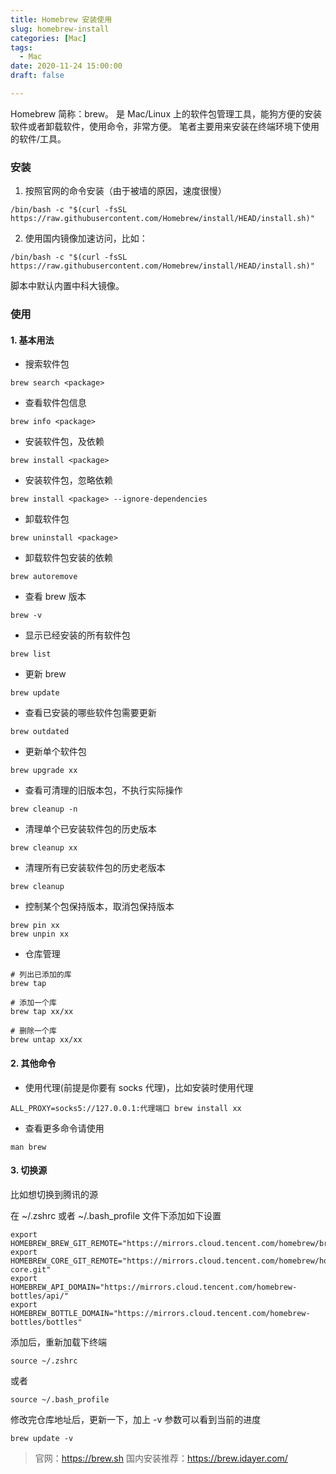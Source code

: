 ```yaml
---
title: Homebrew 安装使用
slug: homebrew-install
categories: [Mac]
tags:
  - Mac
date: 2020-11-24 15:00:00
draft: false

---
```


Homebrew 简称：brew。
是 Mac/Linux 上的软件包管理工具，能狗方便的安装软件或者卸载软件，使用命令，非常方便。
笔者主要用来安装在终端环境下使用的软件/工具。

<!--more-->

### 安装

1. 按照官网的命令安装（由于被墙的原因，速度很慢）

```linux
/bin/bash -c "$(curl -fsSL https://raw.githubusercontent.com/Homebrew/install/HEAD/install.sh)"
```

2. 使用国内镜像加速访问，比如：

```linux
/bin/bash -c "$(curl -fsSL https://raw.githubusercontent.com/Homebrew/install/HEAD/install.sh)"
```

脚本中默认内置中科大镜像。

### 使用

#### 1. 基本用法

- 搜索软件包

```linux
brew search <package>
```

- 查看软件包信息

```linux
brew info <package>
```

- 安装软件包，及依赖

```linux
brew install <package>
```

- 安装软件包，忽略依赖

```linux
brew install <package> --ignore-dependencies
```

- 卸载软件包

```linux
brew uninstall <package>
```

- 卸载软件包安装的依赖

```linux
brew autoremove
```

- 查看 brew 版本

```linux
brew -v
```

- 显示已经安装的所有软件包

```linux
brew list
```

- 更新 brew

```linux
brew update
```

- 查看已安装的哪些软件包需要更新

```linux
brew outdated
```

- 更新单个软件包

```linux
brew upgrade xx
```

- 查看可清理的旧版本包，不执行实际操作

```linux
brew cleanup -n
```

- 清理单个已安装软件包的历史版本

```linux
brew cleanup xx
```

- 清理所有已安装软件包的历史老版本

```linux
brew cleanup
```

- 控制某个包保持版本，取消包保持版本

```linux
brew pin xx
brew unpin xx
```

- 仓库管理

```linux
# 列出已添加的库
brew tap

# 添加一个库
brew tap xx/xx

# 删除一个库
brew untap xx/xx

```

#### 2. 其他命令

- 使用代理(前提是你要有 socks 代理)，比如安装时使用代理

```linux
ALL_PROXY=socks5://127.0.0.1:代理端口 brew install xx
```

- 查看更多命令请使用

```linux
man brew
```

#### 3. 切换源

比如想切换到腾讯的源

在 ~/.zshrc 或者 ~/.bash_profile 文件下添加如下设置

```
export HOMEBREW_BREW_GIT_REMOTE="https://mirrors.cloud.tencent.com/homebrew/brew.git"
export HOMEBREW_CORE_GIT_REMOTE="https://mirrors.cloud.tencent.com/homebrew/homebrew-core.git"
export HOMEBREW_API_DOMAIN="https://mirrors.cloud.tencent.com/homebrew-bottles/api/"
export HOMEBREW_BOTTLE_DOMAIN="https://mirrors.cloud.tencent.com/homebrew-bottles/bottles"
```

添加后，重新加载下终端

```
source ~/.zshrc
```

或者

```
source ~/.bash_profile
```

修改完仓库地址后，更新一下，加上 -v 参数可以看到当前的进度

```
brew update -v
```

> 官网：https://brew.sh
> 国内安装推荐：https://brew.idayer.com/
